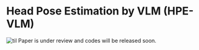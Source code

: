 # Head Pose Estimation by VLM (HPE-VLM)

![til](./lusi.gif)
Paper is under review and codes will be released soon.
